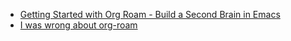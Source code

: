 - [Getting Started with Org Roam - Build a Second Brain in Emacs](https://youtu.be/AyhPmypHDEw)
- [I was wrong about org-roam](https://youtu.be/zRT4vNh-kV8)
